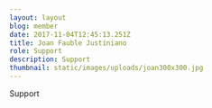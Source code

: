 ```yaml
---
layout: layout
blog: member
date: 2017-11-04T12:45:13.251Z
title: Joan Fauble Justiniano
role: Support
description: Support
thumbnail: static/images/uploads/joan300x300.jpg
---
```

Support
